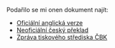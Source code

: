 <!-- dcterms:identifier = riderweblog#75 -->
<!-- dcterms:title = Update - odkaz na dokumenty -->
<!-- np9:categoryId = 2 -->
<!-- x4w:category = Lidé a jiná zvěř -->
<!-- np9:authorId = 1 -->
<!-- np9:authorEmail = michal.valasek@altairis.cz -->
<!-- dcterms:creator = Michal Altair Valášek -->
<!-- dcterms:created = 2003-08-06T14:32:34+02:00 -->
<!-- dcterms:dateAccepted = 2003-08-06T14:32:34+02:00 -->

Podařilo se mi onen dokument najít:

*   [Oficiální anglická verze](http://www.vatican.va/roman_curia/congregations/cfaith/documents/rc_con_cfaith_doc_20030731_homosexual-unions_en.html)
*   [Neoficiální český překlad](http://www.partnerstvi.cz/rp-vatikan2003/uvahy_cesky.phtml)
*   [Zpráva tiskového střediska ČBK](http://tisk.cirkev.cz/art/clanek.asp?id=4320)